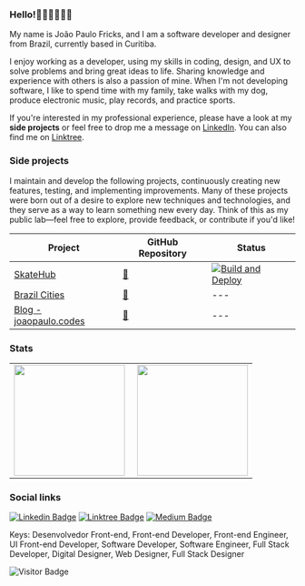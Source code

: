 ### Hello!👋👨🏻‍💻🇧🇷

My name is João Paulo Fricks, and I am a software developer and designer from Brazil, currently based in Curitiba.

I enjoy working as a developer, using my skills in coding, design, and UX to solve problems and bring great ideas to life. Sharing knowledge and experience with others is also a passion of mine. When I'm not developing software, I like to spend time with my family, take walks with my dog, produce electronic music, play records, and practice sports.

If you're interested in my professional experience, please have a look at my **side projects** or feel free to drop me a message on [LinkedIn](https://www.linkedin.com/in/joaopaulo80). You can also find me on [Linktree](https://linktr.ee/jpcmf).

### Side projects

I maintain and develop the following projects, continuously creating new features, testing, and implementing improvements. Many of these projects were born out of a desire to explore new techniques and technologies, and they serve as a way to learn something new every day. Think of this as my public lab—feel free to explore, provide feedback, or contribute if you'd like!

| Project | GitHub Repository  | Status  |
| ------- | --- | --- |
| [SkateHub](https://skatehub.vercel.app/) | [:link:](https://github.com/jpcmf/Frontend-GraduateProgram-FullStack-2024) | [![Build and Deploy](https://github.com/jpcmf/Frontend-GraduateProgram-FullStack-2024/actions/workflows/deploy.yaml/badge.svg?event=push)](https://github.com/jpcmf/Frontend-GraduateProgram-FullStack-2024/actions/workflows/deploy.yaml) |
| [Brazil Cities](https://brazil-cities-admin.vercel.app/) | [:link:](https://github.com/jpcmf/brazil-cities-admin) | --- |
| [Blog - joaopaulo.codes](https://joaopaulocodes.netlify.app/) | [:link:]() | --- |

### Stats

<table align="center">
 <tr>
    <td><img height="195px" align="left" src="https://github-readme-stats.vercel.app/api?username=jpcmf&show_icons=true&theme=react" /></td>
    <td><img height="195px" align="right" src="https://github-readme-stats.vercel.app/api/top-langs/?username=jpcmf&hide=html&layout=compact&theme=react" /></td>
 </tr>
</table>

### Social links

[![Linkedin Badge](https://img.shields.io/badge/-LinkedIn-blue?style=flat-square&logo=Linkedin&logoColor=white&link=https://www.linkedin.com/in/joaopaulo80)](https://www.linkedin.com/in/joaopaulo80)
[![Linktree Badge](https://img.shields.io/badge/Linktree-linktr.ee/jpcmf-blue)](https://linktr.ee/jpcmf)
[![Medium Badge](https://img.shields.io/badge/medium.com-%40jpcmf-black)](https://medium.com/@jpcmf)

Keys: Desenvolvedor Front-end, Front-end Developer, Front-end Engineer, UI Front-end Developer, Software Developer, Software Engineer, Full Stack Developer, Digital Designer, Web Designer, Full Stack Designer

![Visitor Badge](https://visitor-badge.laobi.icu/badge?page_id=jpcmf.jpcmf)
